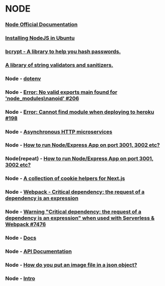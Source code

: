 # NODE
	
### [Node Official Documentation](https://nodejs.org/)

### [Installing NodeJS in Ubuntu](https://www.digitalocean.com/community/tutorials/how-to-install-node-js-on-ubuntu-16-04)

### [bcrypt - A library to help you hash passwords.](https://www.npmjs.com/package/bcrypt)

### [A library of string validators and sanitizers.](https://www.npmjs.com/package/validator)

### Node - [dotenv](https://www.npmjs.com/package/dotenv)

### Node - [Error: No valid exports main found for 'node_modules\nanoid' #206](https://github.com/ai/nanoid/issues/206)

### Node - [Error: Cannot find module when deploying to heroku #198](https://github.com/vercel/next.js/issues/198)

### Node - [Asynchronous HTTP microservices](https://www.npmjs.com/package/micro)


### Node - [How to run Node/Express App on port 3001, 3002 etc?](https://stackoverflow.com/questions/54303224/how-to-run-node-express-app-on-port-3001-3002-etc)

### Node(repeat) - [How to run Node/Express App on port 3001, 3002 etc?](https://html.developreference.com/article/10558623/How+to+run+Node+Express+App+on+port+3001%2C+3002+etc%3F)

### Node - [A collection of cookie helpers for Next.js](https://www.npmjs.com/package/nookies)

### Node - [Webpack - Critical dependency: the request of a dependency is an expression](https://stackoverflow.com/questions/42908116/webpack-critical-dependency-the-request-of-a-dependency-is-an-expression)

### Node - [Warning "Critical dependency: the request of a dependency is an expression" when used with Serverless & Webpack #7476](https://github.com/Automattic/mongoose/issues/7476)

### Node - [Docs](https://nodejs.org/en/docs/)

### Node - [API Documentation](https://nodejs.org/api/)

### Node - [How do you put an image file in a json object?](https://stackoverflow.com/questions/34485420/how-do-you-put-an-image-file-in-a-json-object/34485762)

### Node - [Intro](https://www.youtube.com/watch?v=zb3Qk8SG5Ms)